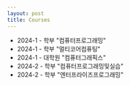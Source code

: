 ```yaml
---
layout: post
title: Courses
---
```


* 2024-1 - 학부 "컴퓨터프로그래밍"
* 2024-1 - 학부 "멀티코어컴퓨팅"
* 2024-1 - 대학원 "컴퓨터그래픽스"
* 2024-2 - 학부 "컴퓨터프로그래밍및실습"
* 2024-2 - 학부 "엔터프라이즈프로그래밍"
